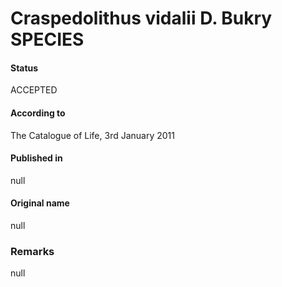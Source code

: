 Craspedolithus vidalii D. Bukry SPECIES
=======

#### Status
ACCEPTED

#### According to
The Catalogue of Life, 3rd January 2011

#### Published in
null

#### Original name
null

### Remarks
null